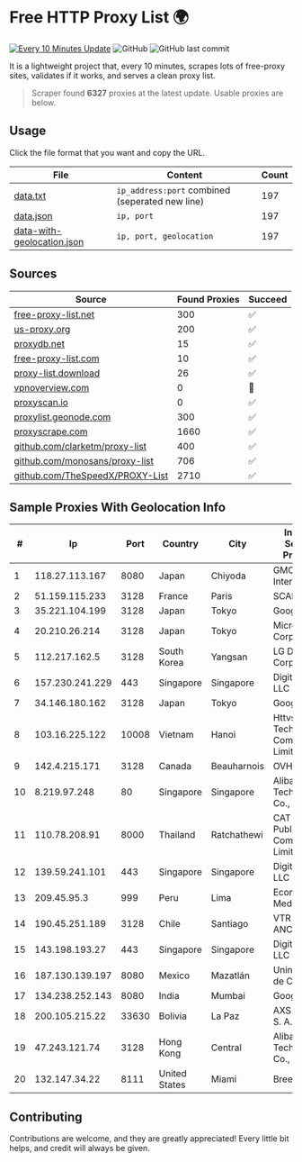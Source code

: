 
# Free HTTP Proxy List 🌍

[![Every 10 Minutes Update](https://github.com/mertguvencli/http-proxy-list/actions/workflows/main.yml/badge.svg?branch=main)](https://github.com/mertguvencli/http-proxy-list/actions/workflows/main.yml)
![GitHub](https://img.shields.io/github/license/mertguvencli/http-proxy-list)
![GitHub last commit](https://img.shields.io/github/last-commit/mertguvencli/http-proxy-list)

It is a lightweight project that, every 10 minutes, scrapes lots of free-proxy sites, validates if it works, and serves a clean proxy list.


> Scraper found **6327** proxies at the latest update. Usable proxies are below.

## Usage

Click the file format that you want and copy the URL.


|File|Content|Count|
|----|-------|-----|
|[data.txt](https://raw.githubusercontent.com/mertguvencli/http-proxy-list/main/proxy-list/data.txt)|`ip_address:port` combined (seperated new line)|197|
|[data.json](https://raw.githubusercontent.com/mertguvencli/http-proxy-list/main/proxy-list/data.json)|`ip, port`|197|
|[data-with-geolocation.json](https://raw.githubusercontent.com/mertguvencli/http-proxy-list/main/proxy-list/data-with-geolocation.json)|`ip, port, geolocation`|197|

## Sources

|Source|Found Proxies|Succeed|
|------|-------------|-------|
|[free-proxy-list.net](https://free-proxy-list.net)|300|✅|
|[us-proxy.org](https://www.us-proxy.org)|200|✅|
|[proxydb.net](http://proxydb.net)|15|✅|
|[free-proxy-list.com](https://free-proxy-list.com/?page=&port=&type%5B%5D=http&type%5B%5D=https&up_time=0&search=Search)|10|✅|
|[proxy-list.download](https://www.proxy-list.download/HTTP)|26|✅|
|[vpnoverview.com](https://vpnoverview.com/privacy/anonymous-browsing/free-proxy-servers)|0|🚫|
|[proxyscan.io](https://www.proxyscan.io)|0|✅|
|[proxylist.geonode.com](https://proxylist.geonode.com/api/proxy-list?limit=300&page=1&sort_by=lastChecked&sort_type=desc&protocols=http,https)|300|✅|
|[proxyscrape.com](https://api.proxyscrape.com/v2/?request=displayproxies&protocol=http&timeout=10000&country=all&ssl=all&anonymity=all)|1660|✅|
|[github.com/clarketm/proxy-list](https://raw.githubusercontent.com/clarketm/proxy-list/master/proxy-list-raw.txt)|400|✅|
|[github.com/monosans/proxy-list](https://raw.githubusercontent.com/monosans/proxy-list/main/proxies/http.txt)|706|✅|
|[github.com/TheSpeedX/PROXY-List](https://raw.githubusercontent.com/TheSpeedX/PROXY-List/master/http.txt)|2710|✅|


## Sample Proxies With Geolocation Info

|#|Ip|Port|Country|City|Internet Service Provider|
|-|--|----|-------|----|-------------------------|
|1|118.27.113.167|8080|Japan|Chiyoda|GMO Internet, Inc.|
|2|51.159.115.233|3128|France|Paris|SCALEWAY|
|3|35.221.104.199|3128|Japan|Tokyo|Google LLC|
|4|20.210.26.214|3128|Japan|Tokyo|Microsoft Corporation|
|5|112.217.162.5|3128|South Korea|Yangsan|LG DACOM Corporation|
|6|157.230.241.229|443|Singapore|Singapore|DigitalOcean, LLC|
|7|34.146.180.162|3128|Japan|Tokyo|Google LLC|
|8|103.16.225.122|10008|Vietnam|Hanoi|Httvserver Technology Company Limited|
|9|142.4.215.171|3128|Canada|Beauharnois|OVH SAS|
|10|8.219.97.248|80|Singapore|Singapore|Alibaba (US) Technology Co., Ltd.|
|11|110.78.208.91|8000|Thailand|Ratchathewi|CAT Telecom Public Company Limited|
|12|139.59.241.101|443|Singapore|Singapore|DigitalOcean, LLC|
|13|209.45.95.3|999|Peru|Lima|Econocable Media SAC|
|14|190.45.251.189|3128|Chile|Santiago|VTR BANDA ANCHA S.A.|
|15|143.198.193.27|443|Singapore|Singapore|DigitalOcean, LLC|
|16|187.130.139.197|8080|Mexico|Mazatlán|Uninet S.A. de C.V.|
|17|134.238.252.143|8080|India|Mumbai|Google LLC|
|18|200.105.215.22|33630|Bolivia|La Paz|AXS Bolivia S. A.|
|19|47.243.121.74|3128|Hong Kong|Central|Alibaba (US) Technology Co., Ltd.|
|20|132.147.34.22|8111|United States|Miami|Breezeline|



## Contributing

Contributions are welcome, and they are greatly appreciated! Every
little bit helps, and credit will always be given.

